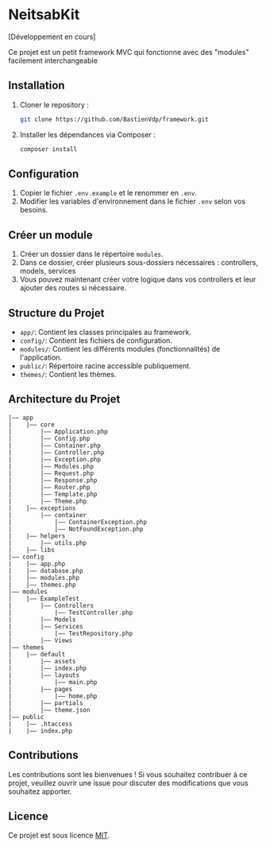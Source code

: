 # NeitsabKit

[Développement en cours]

Ce projet est un petit framework MVC qui fonctionne avec des "modules" facilement interchangeable

## Installation

1. Cloner le repository :

   ```bash
   git clone https://github.com/BastienVdp/framework.git
   ```

2. Installer les dépendances via Composer :

   ```bash
   composer install
   ```

## Configuration

1. Copier le fichier `.env.example` et le renommer en `.env`.
2. Modifier les variables d'environnement dans le fichier `.env` selon vos besoins.

## Créer un module

1. Créer un dossier dans le répertoire `modules`.
2. Dans ce dossier, créer plusieurs sous-dossiers nécessaires : controllers, models, services 
3. Vous pouvez maintenant créer votre logique dans vos controllers et leur ajouter des routes si nécessaire.

## Structure du Projet

- `app/`: Contient les classes principales au framework.
- `config/`: Contient les fichiers de configuration.
- `modules/`: Contient les différents modules (fonctionnalités) de l'application.
- `public/`: Répertoire racine accessible publiquement.
- `themes/`: Contient les thèmes.

## Architecture du Projet

```
|—— app
|    |—— core
|        |—— Application.php
|        |—— Config.php
|        |—— Container.php
|        |—— Controller.php
|        |—— Exception.php
|        |—— Modules.php
|        |—— Request.php
|        |—— Response.php
|        |—— Router.php
|        |—— Template.php
|        |—— Theme.php
|    |—— exceptions
|        |—— container
|            |—— ContainerException.php
|            |—— NotFoundException.php
|    |—— helpers
|        |—— utils.php
|    |—— libs
|—— config
|    |—— app.php
|    |—— database.php
|    |—— modules.php
|    |—— themes.php
|—— modules
|    |—— ExampleTest
|        |—— Controllers
|            |—— TestController.php
|        |—— Models
|        |—— Services
|            |—— TestRepository.php
|        |—— Views
|—— themes
|    |—— default
|        |—— assets
|        |—— index.php
|        |—— layouts
|            |—— main.php
|        |—— pages
|            |—— home.php
|        |—— partials
|        |—— theme.json
|—— public
|    |—— .htaccess
|    |—— index.php
```

## Contributions

Les contributions sont les bienvenues ! Si vous souhaitez contribuer à ce projet, veuillez ouvrir une issue pour discuter des modifications que vous souhaitez apporter.

## Licence

Ce projet est sous licence [MIT](LICENSE).

